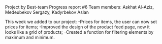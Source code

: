 Project by Best-team 
Progress report #6 
Team members: Askhat Al-Aziz, Medeubekov Sergazy, Kadyrbekov Aslan

This week we added to our project:
  -Prices for items, the user can now set prices for items;
  -Improved the design of the product feed page, now it looks like a grid of products;
  -Created a function for filtering elements by maximum and minimum.
